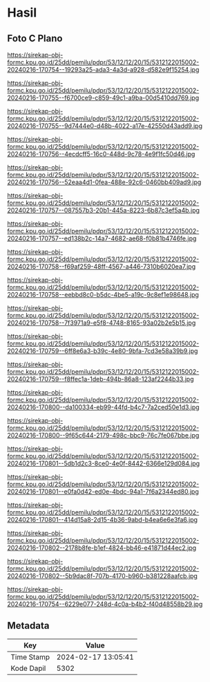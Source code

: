 # Hasil

## Foto C Plano

https://sirekap-obj-formc.kpu.go.id/25dd/pemilu/pdpr/53/12/12/20/15/5312122015002-20240216-170754--19293a25-ada3-4a3d-a928-d582e9f15254.jpg

https://sirekap-obj-formc.kpu.go.id/25dd/pemilu/pdpr/53/12/12/20/15/5312122015002-20240216-170755--f6700ce9-c859-49c1-a9ba-00d5410dd769.jpg

https://sirekap-obj-formc.kpu.go.id/25dd/pemilu/pdpr/53/12/12/20/15/5312122015002-20240216-170755--9d7444e0-d48b-4022-a17e-42550d43add9.jpg

https://sirekap-obj-formc.kpu.go.id/25dd/pemilu/pdpr/53/12/12/20/15/5312122015002-20240216-170756--4ecdcff5-16c0-448d-9c78-4e9f1fc50d46.jpg

https://sirekap-obj-formc.kpu.go.id/25dd/pemilu/pdpr/53/12/12/20/15/5312122015002-20240216-170756--52eaa4d1-0fea-488e-92c6-0460bb409ad9.jpg

https://sirekap-obj-formc.kpu.go.id/25dd/pemilu/pdpr/53/12/12/20/15/5312122015002-20240216-170757--087557b3-20b1-445a-8223-6b87c3ef5a4b.jpg

https://sirekap-obj-formc.kpu.go.id/25dd/pemilu/pdpr/53/12/12/20/15/5312122015002-20240216-170757--ed138b2c-14a7-4682-ae68-f0b81b4746fe.jpg

https://sirekap-obj-formc.kpu.go.id/25dd/pemilu/pdpr/53/12/12/20/15/5312122015002-20240216-170758--f69af259-48ff-4567-a446-7310b6020ea7.jpg

https://sirekap-obj-formc.kpu.go.id/25dd/pemilu/pdpr/53/12/12/20/15/5312122015002-20240216-170758--eebbd8c0-b5dc-4be5-a19c-9c8ef1e98648.jpg

https://sirekap-obj-formc.kpu.go.id/25dd/pemilu/pdpr/53/12/12/20/15/5312122015002-20240216-170758--7f3971a9-e5f8-4748-8165-93a02b2e5b15.jpg

https://sirekap-obj-formc.kpu.go.id/25dd/pemilu/pdpr/53/12/12/20/15/5312122015002-20240216-170759--6ff8e6a3-b39c-4e80-9bfa-7cd3e58a39b9.jpg

https://sirekap-obj-formc.kpu.go.id/25dd/pemilu/pdpr/53/12/12/20/15/5312122015002-20240216-170759--f8ffec1a-1deb-494b-86a8-123af2244b33.jpg

https://sirekap-obj-formc.kpu.go.id/25dd/pemilu/pdpr/53/12/12/20/15/5312122015002-20240216-170800--da100334-eb99-44fd-b4c7-7a2ced50e1d3.jpg

https://sirekap-obj-formc.kpu.go.id/25dd/pemilu/pdpr/53/12/12/20/15/5312122015002-20240216-170800--9f65c644-2179-498c-bbc9-76c7fe067bbe.jpg

https://sirekap-obj-formc.kpu.go.id/25dd/pemilu/pdpr/53/12/12/20/15/5312122015002-20240216-170801--5db1d2c3-8ce0-4e0f-8442-6366e129d084.jpg

https://sirekap-obj-formc.kpu.go.id/25dd/pemilu/pdpr/53/12/12/20/15/5312122015002-20240216-170801--e0fa0d42-ed0e-4bdc-94a1-7f6a2344ed80.jpg

https://sirekap-obj-formc.kpu.go.id/25dd/pemilu/pdpr/53/12/12/20/15/5312122015002-20240216-170801--414d15a8-2d15-4b36-9abd-b4ea6e6e3fa6.jpg

https://sirekap-obj-formc.kpu.go.id/25dd/pemilu/pdpr/53/12/12/20/15/5312122015002-20240216-170802--2178b8fe-b1ef-4824-bb46-e41871d44ec2.jpg

https://sirekap-obj-formc.kpu.go.id/25dd/pemilu/pdpr/53/12/12/20/15/5312122015002-20240216-170802--5b9dac8f-707b-4170-b960-b381228aafcb.jpg

https://sirekap-obj-formc.kpu.go.id/25dd/pemilu/pdpr/53/12/12/20/15/5312122015002-20240216-170754--6229e077-248d-4c0a-b4b2-f40d48558b29.jpg


## Metadata

| Key        | Value               |
| ---------- | ------------------- |
| Time Stamp | 2024-02-17 13:05:41 |
| Kode Dapil | 5302                |



